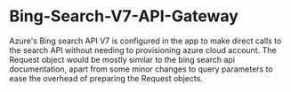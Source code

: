 # Bing-Search-V7-API-Gateway
 Azure's Bing search API V7 is configured in the app to make direct calls to the search API without needing to provisioning azure cloud account. The Request object would be mostly similar to the bing search api documentation, apart from some minor changes to query parameters to ease the overhead of preparing the Request objects.
